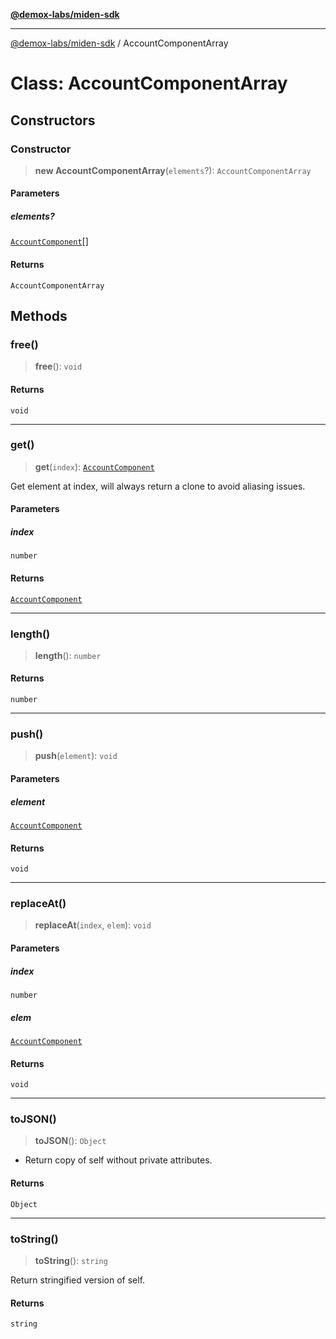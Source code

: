 [**@demox-labs/miden-sdk**](../README.md)

***

[@demox-labs/miden-sdk](../README.md) / AccountComponentArray

# Class: AccountComponentArray

## Constructors

### Constructor

> **new AccountComponentArray**(`elements`?): `AccountComponentArray`

#### Parameters

##### elements?

[`AccountComponent`](AccountComponent.md)[]

#### Returns

`AccountComponentArray`

## Methods

### free()

> **free**(): `void`

#### Returns

`void`

***

### get()

> **get**(`index`): [`AccountComponent`](AccountComponent.md)

Get element at index, will always return a clone to avoid aliasing issues.

#### Parameters

##### index

`number`

#### Returns

[`AccountComponent`](AccountComponent.md)

***

### length()

> **length**(): `number`

#### Returns

`number`

***

### push()

> **push**(`element`): `void`

#### Parameters

##### element

[`AccountComponent`](AccountComponent.md)

#### Returns

`void`

***

### replaceAt()

> **replaceAt**(`index`, `elem`): `void`

#### Parameters

##### index

`number`

##### elem

[`AccountComponent`](AccountComponent.md)

#### Returns

`void`

***

### toJSON()

> **toJSON**(): `Object`

* Return copy of self without private attributes.

#### Returns

`Object`

***

### toString()

> **toString**(): `string`

Return stringified version of self.

#### Returns

`string`
